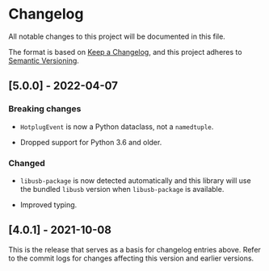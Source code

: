 # Changelog

All notable changes to this project will be documented in this file.

The format is based on [Keep a Changelog](https://keepachangelog.com/en/1.0.0/),
and this project adheres to [Semantic Versioning](https://semver.org/spec/v2.0.0.html).

## [5.0.0] - 2022-04-07

### Breaking changes

- `HotplugEvent` is now a Python dataclass, not a `namedtuple`.

- Dropped support for Python 3.6 and older.

### Changed

- `libusb-package` is now detected automatically and this library will use the
  bundled `libusb` version when `libusb-package` is available.

- Improved typing.

## [4.0.1] - 2021-10-08

This is the release that serves as a basis for changelog entries above. Refer
to the commit logs for changes affecting this version and earlier versions.
